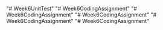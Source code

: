 "# Week6UnitTest" 
"# Week6CodingAssignment" 
"# Week6CodingAssignment" 
"# Week6CodingAssignment" 
"# Week6CodingAssignment" 
"# Week6CodingAssignment" 
